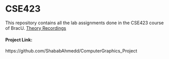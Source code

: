 # CSE423
This repository contains all the lab assignments done in the CSE423 course of BracU.
[Theory Recordings](https://youtube.com/playlist?list=PLtQXTSdoymQetY8HSK6Y0ZsTH7avkozLR&si=Oa2t3lVWXDMyhlIJ)

<h4>Project Link:</h4>
https://github.com/ShababAhmedd/ComputerGraphics_Project
